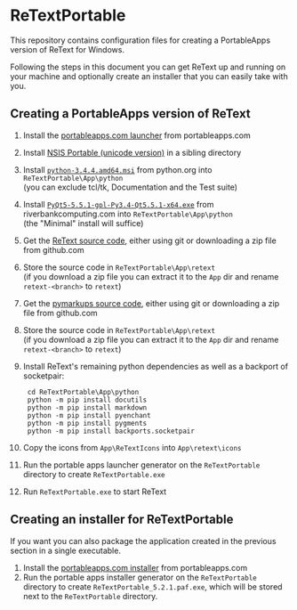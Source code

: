 ReTextPortable
==============
This repository contains configuration files for creating a PortableApps
version of ReText for Windows.

Following the steps in this document you can get ReText up and running
on your machine and optionally create an installer that you can easily
take with you.

Creating a PortableApps version of ReText
-----------------------------------------

1. Install the [portableapps.com launcher][1] from portableapps.com
2. Install [NSIS Portable (unicode version)][2] in a sibling directory
3. Install [`python-3.4.4.amd64.msi`][3] from python.org into `ReTextPortable\App\python`  
   (you can exclude tcl/tk, Documentation and the Test suite)
4. Install [`PyQt5-5.5.1-gpl-Py3.4-Qt5.5.1-x64.exe`][4] from riverbankcomputing.com
   into `ReTextPortable\App\python`  
   (the "Minimal" install will suffice)
5. Get the [ReText source code][5], either using git or downloading a zip file from github.com
6. Store the source code in `ReTextPortable\App\retext`  
   (if you download a zip file you can extract it to the `App` dir and rename `retext-<branch>` to `retext`)
7. Get the [pymarkups source code][6], either using git or downloading a zip file from github.com
8. Store the source code in `ReTextPortable\App\retext`  
   (if you download a zip file you can extract it to the `App` dir and rename `retext-<branch>` to `retext`)
9. Install ReText's remaining python dependencies as well as a backport of socketpair:

        cd ReTextPortable\App\python
        python -m pip install docutils
        python -m pip install markdown
        python -m pip install pyenchant
        python -m pip install pygments
        python -m pip install backports.socketpair

10. Copy the icons from `App\ReTextIcons` into `App\retext\icons`
11. Run the portable apps launcher generator on the `ReTextPortable` directory to create `ReTextPortable.exe`
12. Run `ReTextPortable.exe` to start ReText


[1]: http://portableapps.com/apps/development/portableapps.com_launcher
[2]: http://portableapps.com/apps/development/nsis_portable
[3]: https://www.python.org/downloads/windows/
[4]: https://www.riverbankcomputing.com/software/pyqt/download5
[5]: https://github.com/retext-project/retext
[6]: https://github.com/retext-project/pymarkups


Creating an installer for ReTextPortable
----------------------------------------

If you want you can also package the application created in the previous section in a single executable.

1. Install the [portableapps.com installer][7] from portableapps.com
2. Run the portable apps installer generator on the `ReTextPortable` directory
   to create `ReTextPortable_5.2.1.paf.exe`, which will be stored next to the
   `ReTextPortable` directory.

[7]: http://portableapps.com/apps/development/portableapps.com_installer
